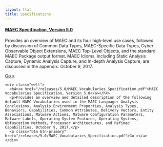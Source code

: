 ```yaml
---
layout: flat
title: Specifications
---
```


<div class="row">
  <div class="col-md-6">
    <div class="well">
      <h4><a href="/releases/5.0/MAEC_Core_Specification.pdf">MAEC Specification, Version 5.0</a></h4>
      <p>Provides an overview of MAEC and its four high-level use cases, followed by discussion of Common Data Types, MAEC-Specific Data Types, Cyber Observable Object Extensions, MAEC Top-Level Objects, and the standard MAEC Package output format. MAEC Idioms, including Static Analysis Capture, Dynamic Analysis Capture, and In-depth Analysis Capture, are discussed in the appendix. October 9, 2017.</p>
      <a class="btn btn-primary" href="/releases/5.0/MAEC_Core_Specification.pdf">Go »</a>
    </div>

	<div class="well">
      <h4><a href="/releases/5.0/MAEC_Vocabularies_Specification.pdf">MAEC Vocabularies Specification, Version 5.0</a></h4>
      <p>Provides an overview and detailed description of the following default MAEC Vocabularies used in the MAEC Language: Analysis Conclusions, Analysis Environment Properties, Analysis Types, Behaviors, Capabilities, Common Attributes, Delivery Vectors, Entity Associations, Malware Actions, Malware Configuration Parameters, Malware Labels, Operating System Features, Operating Systems, Obfuscation Methods, Processor Architectures, and Refined Capabilities. October 9, 2017.</p>
      <a class="btn btn-primary" href="/releases/5.0/MAEC_Vocabularies_Specification.pdf">Go »</a>
    </div>
  </div>
</div>
